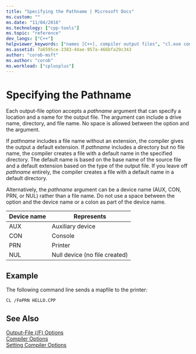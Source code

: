 ```yaml
---
title: "Specifying the Pathname | Microsoft Docs"
ms.custom: ""
ms.date: "11/04/2016"
ms.technology: ["cpp-tools"]
ms.topic: "reference"
dev_langs: ["C++"]
helpviewer_keywords: ["names [C++], compiler output files", "cl.exe compiler, output files", "output files, specifying pathnames"]
ms.assetid: 7a6595ce-3383-44ae-957a-466bfa29c343
author: "corob-msft"
ms.author: "corob"
ms.workload: ["cplusplus"]
---
```

# Specifying the Pathname

Each output-file option accepts a *pathname* argument that can specify a location and a name for the output file. The argument can include a drive name, directory, and file name. No space is allowed between the option and the argument.

If *pathname* includes a file name without an extension, the compiler gives the output a default extension. If *pathname* includes a directory but no file name, the compiler creates a file with a default name in the specified directory. The default name is based on the base name of the source file and a default extension based on the type of the output file. If you leave off *pathname* entirely, the compiler creates a file with a default name in a default directory.

Alternatively, the *pathname* argument can be a device name (AUX, CON, PRN, or NUL) rather than a file name. Do not use a space between the option and the device name or a colon as part of the device name.

|Device name|Represents|
|-----------------|----------------|
|AUX|Auxiliary device|
|CON|Console|
|PRN|Printer|
|NUL|Null device (no file created)|

## Example

The following command line sends a mapfile to the printer:

```
CL /FmPRN HELLO.CPP
```

## See Also

[Output-File (/F) Options](../../build/reference/output-file-f-options.md)<br/>
[Compiler Options](../../build/reference/compiler-options.md)<br/>
[Setting Compiler Options](../../build/reference/setting-compiler-options.md)